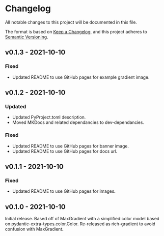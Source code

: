 # Changelog

All notable changes to this project will be documented in this file.

The format is based on [Keep a Changelog](https://keepachangelog.com/en/1.0.0/),
and this project adheres to [Semantic Versioning](https://semver.org/spec/v2.0.0.html).

## v0.1.3 - 2021-10-10

### Fixed
- Updated README to use GitHub pages for example gradient image.

## v0.1.2 - 2021-10-10

### Updated
- Updated PyProject.toml description.
- Moved MKDocs and related dependancies to dev-dependancies.

### Fixed
- Updated README to use GitHub pages for banner image.
- Updated README to use GitHub pages for docs url.

## v0.1.1 - 2021-10-10

### Fixed
- Updated README to use GitHub pages for images.

## v0.1.0 - 2021-10-10

Initial release. Based off of MaxGradient with a simplified color model based on pydantic-extra-types.color.Color. Re-released as rich-gradient to avoid confusion with MaxGradient.
